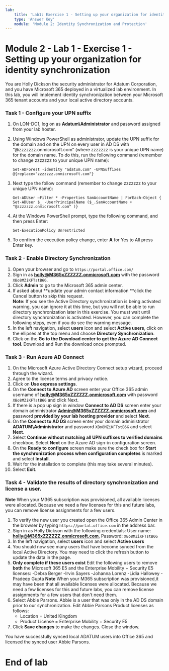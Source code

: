 ```yaml
---
lab:
    title: 'Lab1: Exercise 1 - Setting up your organization for identity synchronization  '
    type: 'Answer Key'
    module: 'Module 2: Identity Synchronization and Protection'
---
```


# Module 2 - Lab 1 - Exercise 1 - Setting up your organization for identity synchronization 

You are Holly Dickson the security administrator for Adatum Corporation, and you have Microsoft 365 deployed in a virtualized lab environment. In this lab, you will implement identity synchronization between your Microsoft 365 tenant accounts and your local active directory accounts.

### Task 1 - Configure your UPN suffix

1.	On LON-DC1, log on as **Adatum\Administrator** and password assigned from your lab hoster.
2.	Using Windows PowerShell as administrator, update the UPN suffix for the domain and on the UPN on every user in AD DS with “@zzzzzzz.onmicrosoft.com” (where zzzzzzz is your unique UPN name) for the domain name. To do this, run the following command (remember to change zzzzzzz to your unique UPN name):

    	Set-ADForest -identity "adatum.com" -UPNSuffixes @{replace="zzzzzzz.onmicrosoft.com"}  
3.	Next type the follow command (remember to change zzzzzzz to your unique UPN name): 

		Get-ADUser –Filter * -Properties SamAccountName | ForEach-Object { Set-ADUser $_ -UserPrincipalName ($_.SamAccountName + "@zzzzzzz.onmicrosoft.com" )}
4.	At the Windows PowerShell prompt, type the following command, and then press Enter:

		Set-ExecutionPolicy Unrestricted  
5.	To confirm the execution policy change, enter **A** for Yes to All press Enter key.
 
### Task 2 - Enable Directory Synchronization

1.	Open your browser and go to `https://portal.office.com/`   
2.	Sign in as **holly@M365xZZZZZZ.onmicrosoft.com** with the password `XBo8MZiKFTstB6G`.    
3.	Click **Admin** to go to the Microsoft 365 admin center.
4.	If asked about **update your admin contact information **click the Cancel button to skip this request.  
	**Note:** If you see the Active Directory synchronization is being activated warning, you can ignore it at this time, but you will not be able to run directory synchronization later in this exercise. You must wait until directory synchronization is activated. However, you can complete the following steps, even if you do see the warning message.  
5.	In the left navigation, select **users** icon and select **Active users**, click on the ellipses at the top menu and choose **Directory Synchronization**.   
6.	Click on the **Go to the Download center to get the Azure AD Connect tool**.   Download and Run the download once prompted.
    
### Task 3 - Run Azure AD Connect

1.	On the Microsoft Azure Active Directory Connect setup wizard, proceed through the wizard. 
2.	Agree to the license terms and privacy notice.
3.	Click on **Use express settings**.   
4.	On the **Connect to Azure AD** screen enter your Office 365 admin username of 
**holly@M365xZZZZZZ.onmicrosoft.com** with password `XBo8MZiKFTstB6G` and click Next.   
5.	If there is a pop up sign in window **Connect to AD DS** screen enter your domain administrator **Admin@M365xZZZZZZ.onmicrosoft.com** and password **provided by your lab hosting provider** and select **Next**.   
6.	On the **Connect to AD DS** screen enter your domain administrator **ADATUM\Administrator** and password `XBo8MZiKFTstB6G` and select **Next**.
7.	Select **Continue without matching all UPN suffixes to verified domains** checkbox. Select **Next** on the Azure AD sign-in configuration screen.   
8.	On the **Ready to configure** screen make sure the check box for **Start the synchronization process when configuration completes** is marked and select **Install**.   
9.	Wait for the installation to complete (this may take several minutes).   
10.	Select **Exit**.   

### Task 4 - Validate the results of directory synchronization and license a user. 

**Note**  When your M365 subscription was provisioned, all available licenses were allocated. Because we need a few licenses for this and future labs, you can remove
license assignments for a few users.

1.	To verify the new user you created open the Office 365 Admin Center in the browser by typing `https://portal.office.com` in the address bar.  
2.	Sign in as Holly Dickson with the following credentials:  User name: **holly@M365xZZZZZZ.onmicrosoft.com**, Password: `XBo8MZiKFTstB6G`  
3.	In the left navigation, select **users** icon and select **Active users** 
4.	You should now see many users that have become synced from the local Active Directory.  You may need to click the refresh button to update the data in the page.  
5.	**Only complete if these users exist** Edit the following users to remove **both** the Microsoft 365 E5 and the Enterprise Mobility + Security E5 licenses:
	-Debra Berger
	-Irvin Sayers
	-Johanna Lorenz
	-Lidia Hallowey
	-Pradeep Gupta
**Note**  When your M365 subscription was provisioned,it may have been that all available licenses were allocated. Because we need a few licenses for this and future labs, you can remove license assignments for a few users that don't need them.
6.	Select Abbie Parsons.  Abbie is a user that was only in the AD DS domain prior to our synchronization. Edit Abbie Parsons Product licenses as follows: 
	- Location = United Kingdom
	- Product License = Enterprise Mobility + Security E5
7.	Click **Save changes** to make the changes. Close the window.

You have successfully synced local ADATUM users into Office 365 and licensed the synced user Abbie Parsons.

# End of lab  

 
